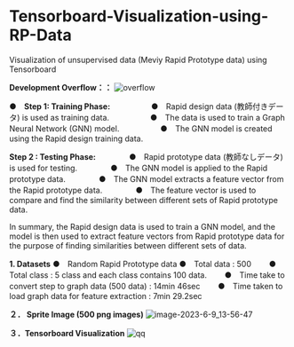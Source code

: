 # Tensorboard-Visualization-using-RP-Data
Visualization of unsupervised data (Meviy Rapid Prototype data) using Tensorboard

**Development Overflow：：**
![overflow](https://github.com/meviyLab/Tensorboard-Visualization-using-RP-Data/assets/62593581/804640a1-b11f-4ab3-b23f-66d146c5d6d0)

**●　Step 1: Training Phase:**
　　　　　●　Rapid design data (教師付きデータ) is used as training data.
　　　　　●　The data is used to train a Graph Neural Network (GNN) model.
　　　　　●　The GNN model is created using the Rapid design training data.

**Step 2 : Testing Phase:**
　　　　●　Rapid prototype data (教師なしデータ) is used for testing.
　　　　●　The GNN model is applied to the Rapid prototype data.
　　　　●　The GNN model extracts a feature vector from the Rapid prototype data.
　　　　●　The feature vector is used to compare and find the similarity between different sets of Rapid prototype data.

In summary, the Rapid design data is used to train a GNN model, and the model is then used to extract feature vectors from Rapid prototype data for the purpose of finding similarities between different sets of data.

**1. Datasets**
●　Random Rapid Prototype data
    ●　Total data  : 500
　　●　Total class : 5 class and each class contains 100 data.
　　●　Time take to convert step to graph data (500 data) : 14min 46sec
　　●　Time taken to load graph data for feature extraction : 7min 29.2sec

**２． Sprite Image (500 png images)**
![image-2023-6-9_13-56-47](https://github.com/meviyLab/Tensorboard-Visualization-using-RP-Data/assets/62593581/1af2351e-2105-474a-ab74-7a51f1bd6785)


**３．Tensorboard Visualization**
![qq](https://github.com/meviyLab/Tensorboard-Visualization-using-RP-Data/assets/62593581/b7ed7cba-cb6d-45e8-85a3-54ce49cd8d68)



